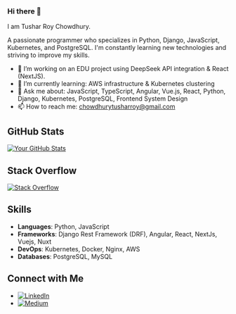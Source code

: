 ### Hi there 👋
I am Tushar Roy Chowdhury. 

A passionate programmer who specializes in Python, Django, JavaScript, Kubernetes, and PostgreSQL. I'm constantly learning new technologies and striving to improve my skills.

- 🔭 I’m working on an EDU project using DeepSeek API integration & React (NextJS).
- 🌱 I’m currently learning: AWS infrastructure & Kubernetes clustering
- 💬 Ask me about: JavaScript, TypeScript, Angular, Vue.js, React, Python, Django, Kubernetes, PostgreSQL, Frontend System Design
- 📫 How to reach me: chowdhurytusharroy@gmail.com

## GitHub Stats

[![Your GitHub Stats](https://github-readme-stats.vercel.app/api?username=TusharRoy23&show_icons=true&theme=radical)](https://github.com/TusharRoy23)

## Stack Overflow

[![Stack Overflow](https://stackoverflow-badge.vercel.app/?userID=6784741)](https://stackoverflow.com/users/6784741/tushar-roy)

## Skills

- **Languages**: Python, JavaScript
- **Frameworks**: Django Rest Framework (DRF), Angular, React, NextJs, Vuejs, Nuxt
- **DevOps**: Kubernetes, Docker, Nginx, AWS
- **Databases**: PostgreSQL, MySQL

## Connect with Me

- [![LinkedIn](https://img.shields.io/badge/LinkedIn-Tushar-blue?style=flat&logo=linkedin)](https://www.linkedin.com/in/tushar-roy-chy)
- [![Medium](https://img.shields.io/badge/Medium-Tushar-blue?style=flat&logo=medium)](https://tushar-chy.medium.com/)



<!--
**TusharRoy23/TusharRoy23** is a ✨ _special_ ✨ repository because its `README.md` (this file) appears on your GitHub profile.

Here are some ideas to get you started:

- 🔭 I’m currently working on ...
- 🌱 I’m currently learning ...
- 👯 I’m looking to collaborate on ...
- 🤔 I’m looking for help with ...
- 💬 Ask me about ...
- 📫 How to reach me: ...
- 😄 Pronouns: ...
- ⚡ Fun fact: ...
-->
